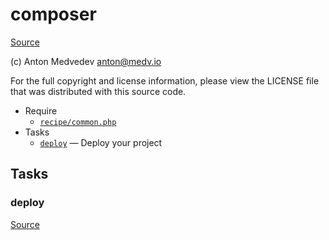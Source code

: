 <!-- DO NOT EDIT THIS FILE! -->
<!-- Instead edit recipe/composer.php -->
<!-- Then run bin/docgen -->

# composer

[Source](/recipe/composer.php)

(c) Anton Medvedev <anton@medv.io>

For the full copyright and license information, please view the LICENSE
file that was distributed with this source code.


* Require
  * [`recipe/common.php`](/recipe/common.php)
* Tasks
  * [`deploy`](#deploy) — Deploy your project


## Tasks
### deploy
[Source](/recipe/composer.php#L13)



